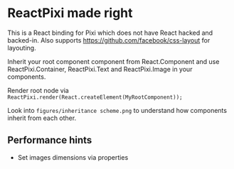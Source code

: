 ReactPixi made right
====================

This is a React binding for Pixi which does not have React hacked and backed-in. Also supports https://github.com/facebook/css-layout for layouting.

Inherit your root component component from React.Component and use ReactPixi.Container, ReactPixi.Text and ReactPixi.Image in your components.

Render root node via `ReactPixi.render(React.createElement(MyRootComponent));`

Look into `figures/inheritance scheme.png` to understand how components inherit from each other.

Performance hints
-----------------
- Set images dimensions via properties